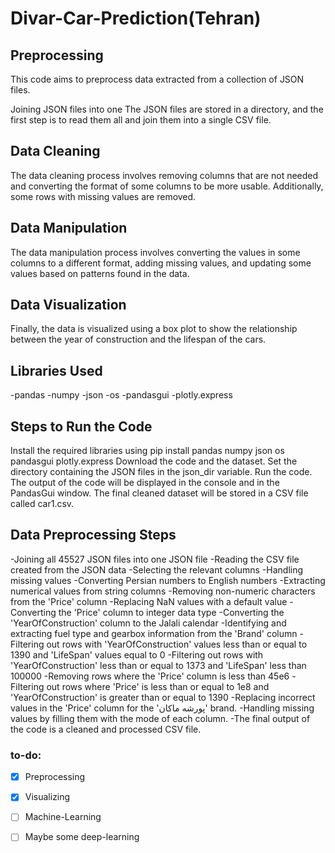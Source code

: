 # Divar-Car-Prediction(Tehran)
## Preprocessing
This code aims to preprocess data extracted from a collection of JSON files.

Joining JSON files into one
The JSON files are stored in a directory, and the first step is to read them all and join them into a single CSV file.

## Data Cleaning
The data cleaning process involves removing columns that are not needed and converting the format of some columns to be more usable. Additionally, some rows with missing values are removed.

## Data Manipulation
The data manipulation process involves converting the values in some columns to a different format, adding missing values, and updating some values based on patterns found in the data.

## Data Visualization
Finally, the data is visualized using a box plot to show the relationship between the year of construction and the lifespan of the cars.

## Libraries Used
-pandas
-numpy
-json
-os
-pandasgui
-plotly.express
## Steps to Run the Code
Install the required libraries using pip install pandas numpy json os pandasgui plotly.express
Download the code and the dataset.
Set the directory containing the JSON files in the json_dir variable.
Run the code. The output of the code will be displayed in the console and in the PandasGui window. The final cleaned dataset will be stored in a CSV file called car1.csv.
## Data Preprocessing Steps
-Joining all 45527 JSON files into one JSON file
-Reading the CSV file created from the JSON data
-Selecting the relevant columns
-Handling missing values
-Converting Persian numbers to English numbers
-Extracting numerical values from string columns
-Removing non-numeric characters from the 'Price' column
-Replacing NaN values with a default value
-Converting the 'Price' column to integer data type
-Converting the 'YearOfConstruction' column to the Jalali calendar
-Identifying and extracting fuel type and gearbox information from the 'Brand' column
-Filtering out rows with 'YearOfConstruction' values less than or equal to 1390 and 'LifeSpan' values equal to 0
-Filtering out rows with 'YearOfConstruction' less than or equal to 1373 and 'LifeSpan' less than 100000
-Removing rows where the 'Price' column is less than 45e6
-Filtering out rows where 'Price' is less than or equal to 1e8 and 'YearOfConstruction' is greater than or equal to 1390
-Replacing incorrect values in the 'Price' column for the 'پورشه ماکان' brand.
-Handling missing values by filling them with the mode of each column.
-The final output of the code is a cleaned and processed CSV file.
### to-do:
- [x] Preprocessing
- [x] Visualizing
- [ ] Machine-Learning
- [ ] Maybe some deep-learning

